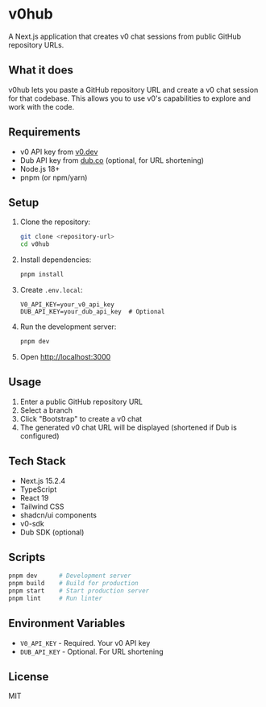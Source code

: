 # v0hub

A Next.js application that creates v0 chat sessions from public GitHub repository URLs.

## What it does

v0hub lets you paste a GitHub repository URL and create a v0 chat session for that codebase. This allows you to use v0's capabilities to explore and work with the code.

## Requirements

- v0 API key from [v0.dev](https://v0.dev)
- Dub API key from [dub.co](https://dub.co) (optional, for URL shortening)
- Node.js 18+
- pnpm (or npm/yarn)

## Setup

1. Clone the repository:
   ```bash
   git clone <repository-url>
   cd v0hub
   ```

2. Install dependencies:
   ```bash
   pnpm install
   ```

3. Create `.env.local`:
   ```env
   V0_API_KEY=your_v0_api_key
   DUB_API_KEY=your_dub_api_key  # Optional
   ```

4. Run the development server:
   ```bash
   pnpm dev
   ```

5. Open [http://localhost:3000](http://localhost:3000)

## Usage

1. Enter a public GitHub repository URL
2. Select a branch
3. Click "Bootstrap" to create a v0 chat
4. The generated v0 chat URL will be displayed (shortened if Dub is configured)

## Tech Stack

- Next.js 15.2.4
- TypeScript
- React 19
- Tailwind CSS
- shadcn/ui components
- v0-sdk
- Dub SDK (optional)

## Scripts

```bash
pnpm dev      # Development server
pnpm build    # Build for production
pnpm start    # Start production server
pnpm lint     # Run linter
```

## Environment Variables

- `V0_API_KEY` - Required. Your v0 API key
- `DUB_API_KEY` - Optional. For URL shortening

## License

MIT
